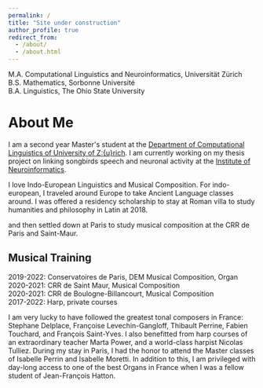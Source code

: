 ```yaml
---
permalink: /
title: "Site under construction"
author_profile: true
redirect_from: 
  - /about/
  - /about.html
---
```

M.A. Computational Linguistics and Neuroinformatics, Universität Zürich<br>
B.S. Mathematics, Sorbonne Université<br>
B.A. Linguistics, The Ohio State University<br>

About Me
=====
I am a second year Master's student at the [Department of Computational Linguistics of University of Z\:{u}rich](https://www.cl.uzh.ch/en.html). I am currently working on my thesis project on linking songbirds speech and neuronal activity at the [Institute of Neuroinformatics](https://www.ini.uzh.ch/en.html).

I love Indo-European Linguistics and Musical Composition. For indo-european, I traveled around Europe to take Ancient Language classes around. I was offered a residency scholarship to stay at Roman villa to study humanities and philosophy in Latin at 2018.

and then settled down at Paris to study musical composition at the CRR de Paris and Saint-Maur.


Musical Training
-----
2019-2022: Conservatoires de Paris, DEM Musical Composition, Organ<br>
2020-2021: CRR de Saint Maur, Musical Composition<br>
2020-2021: CRR de Boulogne-Billancourt, Musical Composition<br>
2017-2022: Harp, private courses<br>


I am very lucky to have followed the greatest tonal composers in France: Stephane Delplace, Françoise Levechin-Gangloff, Thibault Perrine, Fabien Touchard, and François Saint-Yves. I also benefitted from harp courses of an extraordinary teacher Marta Power, and a world-class harpist Nicolas Tulliez. During my stay in Paris, I had the honor to attend the Master classes of Isabelle Perrin and Isabelle Moretti. In addition to this, I am privileged with day-long access to one of the best Organs in France when I was a fellow student of Jean-François Hatton.
